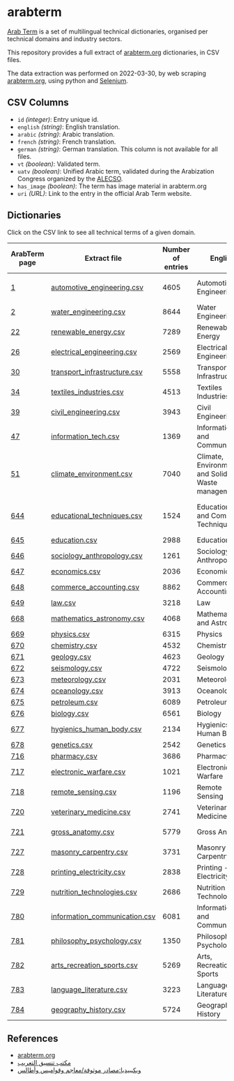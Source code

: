 # arabterm

[Arab Term](http://www.arabterm.org/) is a set of multilingual technical dictionaries, organised per technical domains and industry sectors.

This repository provides a full extract of [arabterm.org](http://www.arabterm.org/) dictionaries, in CSV files.

The data extraction was performed on 2022-03-30, by web scraping [arabterm.org](http://www.arabterm.org/), using python and [Selenium](https://selenium-python.readthedocs.io/).


## CSV Columns

- `id` *(integer)*: Entry unique id.
- `english` *(string)*: English translation.
- `arabic` *(string)*: Arabic translation.
- `french` *(string)*: French translation.
- `german` *(string)*: German translation. This column is not available for all files.
- `vt` *(boolean)*: Validated term.
- `uatv` *(boolean)*: Unified Arabic term, validated during the Arabization Congress organized by the [ALECSO](http://www.alecso.org/nsite/ar/).
- `has_image` *(boolean)*: The term has image material in arabterm.org
- `uri` *(URL)*: Link to the entry in the official Arab Term website.


## Dictionaries

Click on the CSV link to see all technical terms of a given domain.

| ArabTerm page | Extract file | Number of entries | English | العربية | Français | Deutsch | Scan |
|---|---|---|---|---:|---|---|---|
| [1](http://arabterm.org/index.php?tx_3m5techdict_pi1[filterCategory]=1) | [automotive_engineering.csv](data/automotive_engineering.csv) | 4605 | Automotive Engineering | هندسة وتكنولوجيا السيارات | Technique automobile | Kfz-Technik |  |
| [2](http://arabterm.org/index.php?tx_3m5techdict_pi1[filterCategory]=2) | [water_engineering.csv](data/water_engineering.csv) | 8644 | Water Engineering | هندسة المياه | Technologie de l’eau | Wassertechnik |  |
| [22](http://arabterm.org/index.php?tx_3m5techdict_pi1[filterCategory]=22) | [renewable_energy.csv](data/renewable_energy.csv) | 7289 | Renewable Energy | الطاقات المتجددة | Energies Renouvelables | Erneuerbare Energien |  |
| [26](http://arabterm.org/index.php?tx_3m5techdict_pi1[filterCategory]=26) | [electrical_engineering.csv](data/electrical_engineering.csv) | 2569 | Electrical Engineering | الهندسة الكهربائية | Génie Electrique | Elektrotechnik |  |
| [30](http://arabterm.org/index.php?tx_3m5techdict_pi1[filterCategory]=30) | [transport_infrastructure.csv](data/transport_infrastructure.csv) | 5558 | Transport and Infrastructure | النقل والبنية التحتية | Transport et Infrastructure | Transport und Infrastruktur |  |
| [34](http://arabterm.org/index.php?tx_3m5techdict_pi1[filterCategory]=34) | [textiles_industries.csv](data/textiles_industries.csv) | 4513 | Textiles Industries | صناعة النسيج | l’Industrie Textile | Textilindustrie |  |
| [39](http://arabterm.org/index.php?tx_3m5techdict_pi1[filterCategory]=39) | [civil_engineering.csv](data/civil_engineering.csv) | 3943 | Civil Engineering | الهندسة المدنية | Génie Civil | Bauingenieurwesen |  |
| [47](http://arabterm.org/index.php?tx_3m5techdict_pi1[filterCategory]=47) | [information_tech.csv](data/information_tech.csv) | 1369 | Information and Communication | تقانة المعلومات | Technologie de l’Information | Informationstechnologie | [scan](https://archive.org/details/ALECSO2011AREN) |
| [51](http://arabterm.org/index.php?tx_3m5techdict_pi1[filterCategory]=51) | [climate_environment.csv](data/climate_environment.csv) | 7040 | Climate, Environment and Solid Waste management | المناخ والبيئة وإدارة النفايات الصلبة | Climat, l’Environment, et la Gestion des déchets solides | Klima, Umwelt und Abfallwirtschaft |  |
| [644](http://arabterm.org/index.php?tx_3m5techdict_pi1[filterSubCategory]=644) | [educational_techniques.csv](data/educational_techniques.csv) | 1524 | Educational and Computer Techniques | التقنيات التربوية والحاسوبية | Techniques Pédagogiques et Informatiques | Pädagogik und Informatiktechniken |  |
| [645](http://arabterm.org/index.php?tx_3m5techdict_pi1[filterSubCategory]=645) | [education.csv](data/education.csv) | 2988 | Education | التربية | Education | Erziehungswissenschaft |  |
| [646](http://arabterm.org/index.php?tx_3m5techdict_pi1[filterSubCategory]=646) | [sociology_anthropology.csv](data/sociology_anthropology.csv) | 1261 | Sociology and Anthropology | علم الاجتماع والأنثروبولوجيا | Sociologie et Anthropologie | Soziologie und Anthropologie |  |
| [647](http://arabterm.org/index.php?tx_3m5techdict_pi1[filterSubCategory]=647) | [economics.csv](data/economics.csv) | 2036 | Economics | الاقتصاد | Economie | Wirtschaft |  |
| [648](http://arabterm.org/index.php?tx_3m5techdict_pi1[filterSubCategory]=648) | [commerce_accounting.csv](data/commerce_accounting.csv) | 8862 | Commerce and Accounting | التجارة والمحاسبة | Commerce et Comptabilité | Handel und Rechnungswesen |  |
| [649](http://arabterm.org/index.php?tx_3m5techdict_pi1[filterSubCategory]=649) | [law.csv](data/law.csv) | 3218 | Law | القانون | Droit | Rechtswissenschaft |  |
| [668](http://arabterm.org/index.php?tx_3m5techdict_pi1[filterSubCategory]=668) | [mathematics_astronomy.csv](data/mathematics_astronomy.csv) | 4068 | Mathematics and Astronomy | الرياضيات والفلك | Mathématiques et Astronomie | Mathematik und Astronomie |  |
| [669](http://arabterm.org/index.php?tx_3m5techdict_pi1[filterSubCategory]=669) | [physics.csv](data/physics.csv) | 6315 | Physics | الفيزياء | Physique | Physik |  |
| [670](http://arabterm.org/index.php?tx_3m5techdict_pi1[filterSubCategory]=670) | [chemistry.csv](data/chemistry.csv) | 4532 | Chemistry | الكيمياء | Chimie | Chemie |  |
| [671](http://arabterm.org/index.php?tx_3m5techdict_pi1[filterSubCategory]=671) | [geology.csv](data/geology.csv) | 4623 | Geology | الجيولوجيا | Géologie | Geologie |  |
| [672](http://arabterm.org/index.php?tx_3m5techdict_pi1[filterSubCategory]=672) | [seismology.csv](data/seismology.csv) | 4722 | Seismology | علم الزلازل | Séismologie | Seismologie |  |
| [673](http://arabterm.org/index.php?tx_3m5techdict_pi1[filterSubCategory]=673) | [meteorology.csv](data/meteorology.csv) | 2031 | Meteorology | الأرصاد الجوية | Météorologie | Meteorologie |  |
| [674](http://arabterm.org/index.php?tx_3m5techdict_pi1[filterSubCategory]=674) | [oceanology.csv](data/oceanology.csv) | 3913 | Oceanology | علوم البحار | Océanographie | Ozeanographie |  |
| [675](http://arabterm.org/index.php?tx_3m5techdict_pi1[filterSubCategory]=675) | [petroleum.csv](data/petroleum.csv) | 6089 | Petroleum | النفط | Pétrole | Erdöl |  |
| [676](http://arabterm.org/index.php?tx_3m5techdict_pi1[filterSubCategory]=676) | [biology.csv](data/biology.csv) | 6561 | Biology | علم الأحياء | Biologie | Biologie |  |
| [677](http://arabterm.org/index.php?tx_3m5techdict_pi1[filterSubCategory]=677) | [hygienics_human_body.csv](data/hygienics_human_body.csv) | 2134 | Hygienics and Human Body | الصحة وجسم الإنسان | Santé et Corps Humain | Hygiene und Menschlicher Körper |  |
| [678](http://arabterm.org/index.php?tx_3m5techdict_pi1[filterSubCategory]=678) | [genetics.csv](data/genetics.csv) | 2542 | Genetics | علم الوراثة | Génétique | Genetik |  |
| [716](http://arabterm.org/index.php?tx_3m5techdict_pi1[filterSubCategory]=716) | [pharmacy.csv](data/pharmacy.csv) | 3686 | Pharmacy | علم الصيدلة | Pharmacie | Pharmazeutik |  |
| [717](http://arabterm.org/index.php?tx_3m5techdict_pi1[filterSubCategory]=717) | [electronic_warfare.csv](data/electronic_warfare.csv) | 1021 | Electronic Warfare | الحرب الإلكترونية | Guerre éléctronique | Elektronische Kriegführung |  |
| [718](http://arabterm.org/index.php?tx_3m5techdict_pi1[filterSubCategory]=718) | [remote_sensing.csv](data/remote_sensing.csv) | 1196 | Remote Sensing | الاستشعار عن بعد | Télédétection | Fernerkundung |  |
| [720](http://arabterm.org/index.php?tx_3m5techdict_pi1[filterSubCategory]=720) | [veterinary_medicine.csv](data/veterinary_medicine.csv) | 2741 | Veterinary Medicine | الطب البيطري | Médecine Vétérinaire | Veterinärmedizin |  |
| [721](http://arabterm.org/index.php?tx_3m5techdict_pi1[filterSubCategory]=721) | [gross_anatomy.csv](data/gross_anatomy.csv) | 5779 | Gross Anatomy | التشريح العياني | Anatomie Macroscopique | Mikroskopische Anatomie |  |
| [727](http://arabterm.org/index.php?tx_3m5techdict_pi1[filterSubCategory]=727) | [masonry_carpentry.csv](data/masonry_carpentry.csv) | 3731 | Masonry - Carpentry | البناء - النجارة | Maçonnerie - Charpenterie | Maurerhandwerk - Zimmerhandwerk |  |
| [728](http://arabterm.org/index.php?tx_3m5techdict_pi1[filterSubCategory]=728) | [printing_electricity.csv](data/printing_electricity.csv) | 2838 | Printing - Electricity | الطباعة - الكهرباء | Imprimerie - Electricité | Buchdruck - Elektrizität |  |
| [729](http://arabterm.org/index.php?tx_3m5techdict_pi1[filterSubCategory]=729) | [nutrition_technologies.csv](data/nutrition_technologies.csv) | 2686 | Nutrition Technologies | تقانات الأغدية | Technologies Alimentaires | Nahrungsmitteltechnologie |  |
| [780](http://arabterm.org/index.php?tx_3m5techdict_pi1[filterSubCategory]=780) | [information_communication.csv](data/information_communication.csv) | 6081 | Information and Communication | الإعلام والتواصل | Information et Communication | Information und Kommunikation |  |
| [781](http://arabterm.org/index.php?tx_3m5techdict_pi1[filterSubCategory]=781) | [philosophy_psychology.csv](data/philosophy_psychology.csv) | 1350 | Philosophy and Psychology | الفلسفة وعلم النفس | Philosophie et Psychologie | Philosophie und Psychologie |  |
| [782](http://arabterm.org/index.php?tx_3m5techdict_pi1[filterSubCategory]=782) | [arts_recreation_sports.csv](data/arts_recreation_sports.csv) | 5269 | Arts, Recreation and Sports | الفن، التسلية والرياضة | Art, Divertissement et sports | Kunst, Vergnügung und Sport | [scan](https://archive.org/details/Ara1992ENAR) |
| [783](http://arabterm.org/index.php?tx_3m5techdict_pi1[filterSubCategory]=783) | [language_literature.csv](data/language_literature.csv) | 3223 | Language and Literature | اللغة والأدب | Langue et Littérature | Sprache und Literatur | [scan](https://archive.org/details/20200723_20200723_1608) |
| [784](http://arabterm.org/index.php?tx_3m5techdict_pi1[filterSubCategory]=784) | [geography_history.csv](data/geography_history.csv) | 5724 | Geography and History | الجغرافيا والتاريخ | Géographie et Histoire | Geographie und Geschichte |  |


## References

- [arabterm.org](http://www.arabterm.org)
- [مكتب تنسيق التعريب](http://www.arabization.org.ma/)
- [ويكيبيديا:مصادر موثوقة/معاجم وقواميس وأطالس](https://ar.wikipedia.org/wiki/%D9%88%D9%8A%D9%83%D9%8A%D8%A8%D9%8A%D8%AF%D9%8A%D8%A7:%D9%85%D8%B5%D8%A7%D8%AF%D8%B1_%D9%85%D9%88%D8%AB%D9%88%D9%82%D8%A9/%D9%85%D8%B9%D8%A7%D8%AC%D9%85_%D9%88%D9%82%D9%88%D8%A7%D9%85%D9%8A%D8%B3_%D9%88%D8%A3%D8%B7%D8%A7%D9%84%D8%B3)
 
